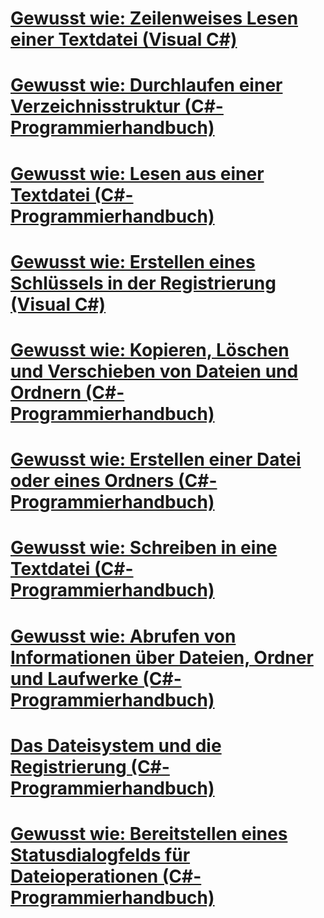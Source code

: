# [Gewusst wie: Zeilenweises Lesen einer Textdatei (Visual C#)](how-to-read-a-text-file-one-line-at-a-time.md)
# [Gewusst wie: Durchlaufen einer Verzeichnisstruktur (C#-Programmierhandbuch)](how-to-iterate-through-a-directory-tree.md)
# [Gewusst wie: Lesen aus einer Textdatei (C#-Programmierhandbuch)](how-to-read-from-a-text-file.md)
# [Gewusst wie: Erstellen eines Schlüssels in der Registrierung (Visual C#)](how-to-create-a-key-in-the-registry.md)
# [Gewusst wie: Kopieren, Löschen und Verschieben von Dateien und Ordnern (C#-Programmierhandbuch)](how-to-copy-delete-and-move-files-and-folders.md)
# [Gewusst wie: Erstellen einer Datei oder eines Ordners (C#-Programmierhandbuch)](how-to-create-a-file-or-folder.md)
# [Gewusst wie: Schreiben in eine Textdatei (C#-Programmierhandbuch)](how-to-write-to-a-text-file.md)
# [Gewusst wie: Abrufen von Informationen über Dateien, Ordner und Laufwerke (C#-Programmierhandbuch)](how-to-get-information-about-files-folders-and-drives.md)
# [Das Dateisystem und die Registrierung (C#-Programmierhandbuch)](file-system-and-the-registry.md)
# [Gewusst wie: Bereitstellen eines Statusdialogfelds für Dateioperationen (C#-Programmierhandbuch)](how-to-provide-a-progress-dialog-box-for-file-operations.md)
